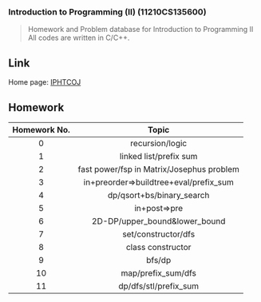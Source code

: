 ### Introduction to Programming (II) (11210CS135600)

> Homework and Problem database for Introduction to Programming  II 
> All codes are written in C/C++.
## Link

Home page: [IPHTCOJ](http://140.114.85.195/)

## Homework

|Homework No.|Topic                                    |
|:----------:|:---------------------------------------:|
|0           |recursion/logic                          |
|1           |linked list/prefix sum                   |
|2           |fast power/fsp in Matrix/Josephus problem|
|3           |in+preorder=>buildtree+eval/prefix_sum   |
|4           |dp/qsort+bs/binary_search                |
|5           |in+post=>pre                             |
|6           |2D-DP/upper_bound&lower_bound            |
|7           |set/constructor/dfs                      |
|8           |class constructor                        |
|9           |bfs/dp                                   |
|10          |map/prefix_sum/dfs                       |
|11          |dp/dfs/stl/prefix_sum                    |